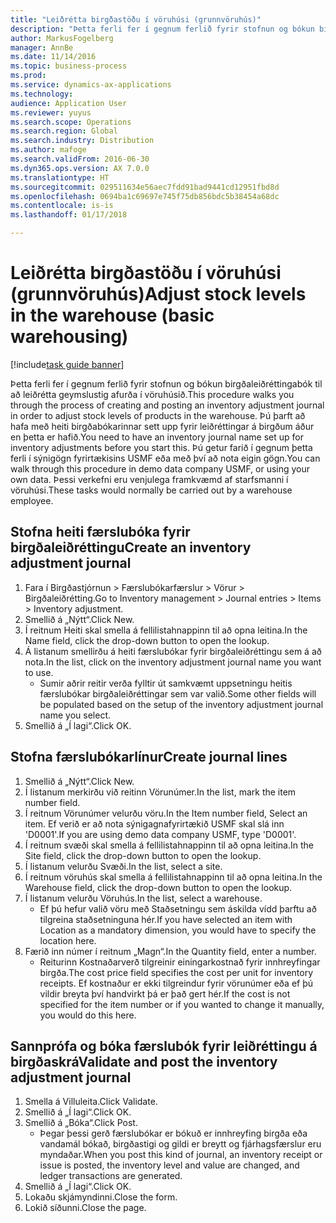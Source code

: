 ```yaml
---
title: "Leiðrétta birgðastöðu í vöruhúsi (grunnvöruhús)"
description: "Þetta ferli fer í gegnum ferlið fyrir stofnun og bókun birgðaleiðréttingabók til að leiðrétta geymslustig afurða í vöruhúsið."
author: MarkusFogelberg
manager: AnnBe
ms.date: 11/14/2016
ms.topic: business-process
ms.prod: 
ms.service: dynamics-ax-applications
ms.technology: 
audience: Application User
ms.reviewer: yuyus
ms.search.scope: Operations
ms.search.region: Global
ms.search.industry: Distribution
ms.author: mafoge
ms.search.validFrom: 2016-06-30
ms.dyn365.ops.version: AX 7.0.0
ms.translationtype: HT
ms.sourcegitcommit: 029511634e56aec7fdd91bad9441cd12951fbd8d
ms.openlocfilehash: 0694ba1c69697e745f75db856bdc5b38454a68dc
ms.contentlocale: is-is
ms.lasthandoff: 01/17/2018

---
```

# <a name="adjust-stock-levels-in-the-warehouse-basic-warehousing"></a><span data-ttu-id="3f925-103">Leiðrétta birgðastöðu í vöruhúsi (grunnvöruhús)</span><span class="sxs-lookup"><span data-stu-id="3f925-103">Adjust stock levels in the warehouse (basic warehousing)</span></span>

[!include[task guide banner](../../includes/task-guide-banner.md)]

<span data-ttu-id="3f925-104">Þetta ferli fer í gegnum ferlið fyrir stofnun og bókun birgðaleiðréttingabók til að leiðrétta geymslustig afurða í vöruhúsið.</span><span class="sxs-lookup"><span data-stu-id="3f925-104">This procedure walks you through the process of creating and posting an inventory adjustment journal in order to adjust stock levels of products in the warehouse.</span></span> <span data-ttu-id="3f925-105">Þú þarft að hafa með heiti birgðabókarinnar sett upp fyrir leiðréttingar á birgðum áður en þetta er hafið.</span><span class="sxs-lookup"><span data-stu-id="3f925-105">You need to have an inventory journal name set up for inventory adjustments before you start this.</span></span> <span data-ttu-id="3f925-106">Þú getur farið í gegnum þetta ferli í sýnigögn fyrirtækisins USMF eða með því að nota eigin gögn.</span><span class="sxs-lookup"><span data-stu-id="3f925-106">You can walk through this procedure in demo data company USMF, or using your own data.</span></span> <span data-ttu-id="3f925-107">Þessi verkefni eru venjulega framkvæmd af starfsmanni í vöruhúsi.</span><span class="sxs-lookup"><span data-stu-id="3f925-107">These tasks would normally be carried out by a warehouse employee.</span></span>


## <a name="create-an-inventory-adjustment-journal"></a><span data-ttu-id="3f925-108">Stofna heiti færslubóka fyrir birgðaleiðréttingu</span><span class="sxs-lookup"><span data-stu-id="3f925-108">Create an inventory adjustment journal</span></span>
1. <span data-ttu-id="3f925-109">Fara í Birgðastjórnun > Færslubókarfærslur > Vörur > Birgðaleiðrétting.</span><span class="sxs-lookup"><span data-stu-id="3f925-109">Go to Inventory management > Journal entries > Items > Inventory adjustment.</span></span>
2. <span data-ttu-id="3f925-110">Smellið á „Nýtt“.</span><span class="sxs-lookup"><span data-stu-id="3f925-110">Click New.</span></span>
3. <span data-ttu-id="3f925-111">Í reitnum Heiti skal smella á fellilistahnappinn til að opna leitina.</span><span class="sxs-lookup"><span data-stu-id="3f925-111">In the Name field, click the drop-down button to open the lookup.</span></span>
4. <span data-ttu-id="3f925-112">Á listanum smellirðu á heiti færslubókar fyrir birgðaleiðréttingu sem á að nota.</span><span class="sxs-lookup"><span data-stu-id="3f925-112">In the list, click on the inventory adjustment journal name you want to use.</span></span>
    * <span data-ttu-id="3f925-113">Sumir aðrir reitir verða fylltir út samkvæmt uppsetningu heitis færslubókar birgðaleiðréttingar sem var valið.</span><span class="sxs-lookup"><span data-stu-id="3f925-113">Some other fields will be populated based on the setup of the inventory adjustment journal name you select.</span></span>  
5. <span data-ttu-id="3f925-114">Smellið á „Í lagi“.</span><span class="sxs-lookup"><span data-stu-id="3f925-114">Click OK.</span></span>

## <a name="create-journal-lines"></a><span data-ttu-id="3f925-115">Stofna færslubókarlínur</span><span class="sxs-lookup"><span data-stu-id="3f925-115">Create journal lines</span></span>
1. <span data-ttu-id="3f925-116">Smellið á „Nýtt“.</span><span class="sxs-lookup"><span data-stu-id="3f925-116">Click New.</span></span>
2. <span data-ttu-id="3f925-117">Í listanum merkirðu við reitinn Vörunúmer.</span><span class="sxs-lookup"><span data-stu-id="3f925-117">In the list, mark the item number field.</span></span>
3. <span data-ttu-id="3f925-118">Í reitnum Vörunúmer velurðu vöru.</span><span class="sxs-lookup"><span data-stu-id="3f925-118">In the Item number field, Select an item.</span></span> <span data-ttu-id="3f925-119">Ef verið er að nota sýnigagnafyrirtækið USMF skal slá inn 'D0001'.</span><span class="sxs-lookup"><span data-stu-id="3f925-119">If you are using demo data company USMF, type 'D0001'.</span></span>
4. <span data-ttu-id="3f925-120">Í reitnum svæði skal smella á fellilistahnappinn til að opna leitina.</span><span class="sxs-lookup"><span data-stu-id="3f925-120">In the Site field, click the drop-down button to open the lookup.</span></span>
5. <span data-ttu-id="3f925-121">Í listanum velurðu Svæði.</span><span class="sxs-lookup"><span data-stu-id="3f925-121">In the list, select a site.</span></span>
6. <span data-ttu-id="3f925-122">Í reitnum vöruhús skal smella á fellilistahnappinn til að opna leitina.</span><span class="sxs-lookup"><span data-stu-id="3f925-122">In the Warehouse field, click the drop-down button to open the lookup.</span></span>
7. <span data-ttu-id="3f925-123">Í listanum velurðu Vöruhús.</span><span class="sxs-lookup"><span data-stu-id="3f925-123">In the list, select a warehouse.</span></span>
    * <span data-ttu-id="3f925-124">Ef þú hefur valið vöru með Staðsetningu sem áskilda vídd þarftu að tilgreina staðsetninguna hér.</span><span class="sxs-lookup"><span data-stu-id="3f925-124">If you have selected an item with Location as a mandatory dimension, you would have to specify the location here.</span></span>  
8. <span data-ttu-id="3f925-125">Færið inn númer í reitnum „Magn“.</span><span class="sxs-lookup"><span data-stu-id="3f925-125">In the Quantity field, enter a number.</span></span>
    * <span data-ttu-id="3f925-126">Reiturinn Kostnaðarverð tilgreinir einingarkostnað fyrir innhreyfingar birgða.</span><span class="sxs-lookup"><span data-stu-id="3f925-126">The cost price field specifies the cost per unit for inventory receipts.</span></span> <span data-ttu-id="3f925-127">Ef kostnaður er ekki tilgreindur fyrir vörunúmer eða ef þú vildir breyta því handvirkt þá er það gert hér.</span><span class="sxs-lookup"><span data-stu-id="3f925-127">If the cost is not specified for the item number or if you wanted to change it manually, you would do this here.</span></span>  

## <a name="validate-and-post-the-inventory-adjustment-journal"></a><span data-ttu-id="3f925-128">Sannprófa og bóka færslubók fyrir leiðréttingu á birgðaskrá</span><span class="sxs-lookup"><span data-stu-id="3f925-128">Validate and post the inventory adjustment journal</span></span>
1. <span data-ttu-id="3f925-129">Smella á Villuleita.</span><span class="sxs-lookup"><span data-stu-id="3f925-129">Click Validate.</span></span>
2. <span data-ttu-id="3f925-130">Smellið á „Í lagi“.</span><span class="sxs-lookup"><span data-stu-id="3f925-130">Click OK.</span></span>
3. <span data-ttu-id="3f925-131">Smellið á „Bóka“.</span><span class="sxs-lookup"><span data-stu-id="3f925-131">Click Post.</span></span>
    * <span data-ttu-id="3f925-132">Þegar þessi gerð færslubókar er bókuð er innhreyfing birgða eða vandamál bókað, birgðastigi og gildi er breytt og fjárhagsfærslur eru myndaðar.</span><span class="sxs-lookup"><span data-stu-id="3f925-132">When you post this kind of journal, an inventory receipt or issue is posted, the inventory level and value are changed, and ledger transactions are generated.</span></span>  
4. <span data-ttu-id="3f925-133">Smellið á „Í lagi“.</span><span class="sxs-lookup"><span data-stu-id="3f925-133">Click OK.</span></span>
5. <span data-ttu-id="3f925-134">Lokaðu skjámyndinni.</span><span class="sxs-lookup"><span data-stu-id="3f925-134">Close the form.</span></span>
6. <span data-ttu-id="3f925-135">Lokið síðunni.</span><span class="sxs-lookup"><span data-stu-id="3f925-135">Close the page.</span></span>

